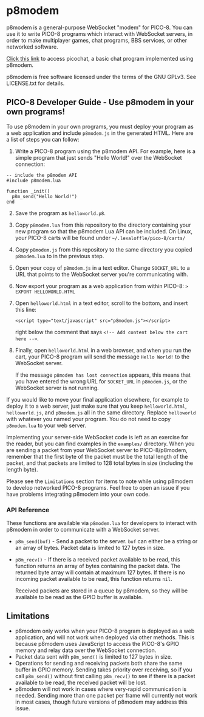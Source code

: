 # p8modem
p8modem is a general-purpose WebSocket "modem" for PICO-8. You can use it to write PICO-8
programs which interact with WebSocket servers, in order to make multiplayer games,
chat programs, BBS services, or other networked software.

[Click this link](http://p8modem.net/picochat/) to access picochat, a basic chat program
implemented using p8modem.

p8modem is free software licensed under the terms of the GNU GPLv3. See LICENSE.txt
for details.

## PICO-8 Developer Guide - Use p8modem in your own programs!
To use p8modem in your own programs, you must deploy your program as a web application
and include `p8modem.js` in the generated HTML. Here are a list of steps you can follow:

1. Write a PICO-8 program using the p8modem API. For example, here is a simple program
   that just sends "Hello World!" over the WebSocket connection:

```
-- include the p8modem API
#include p8modem.lua

function _init()
  p8m_send("Hello World!")
end
```

2. Save the program as `helloworld.p8`.
3. Copy `p8modem.lua` from this repository to the directory containing your
   new program so that the p8modem Lua API can be included. On Linux, your
   PICO-8 carts will be found under `~/.lexaloffle/pico-8/carts/`
4. Copy `p8modem.js` from this repository to the same directory you copied
   `p8modem.lua` to in the previous step.
5. Open your copy of `p8modem.js` in a text editor. Change `SOCKET_URL` to a
   URL that points to the WebSocket server you're communicating with.
6. Now export your program as a web application from within PICO-8:
   `> EXPORT HELLOWORLD.HTML`
7. Open `helloworld.html` in a text editor, scroll to the bottom, and insert
   this line:
   
   `<script type="text/javascript" src="p8modem.js"></script>`
   
   right below the comment that says `<!-- Add content below the cart here -->`.
8. Finally, open `helloworld.html` in a web browser, and when you run the cart,
   your PICO-8 program will send the message `Hello World!` to the WebSocket
   server.

   If the message `p8modem has lost connection` appears, this means that you have
   entered the wrong URL for `SOCKET_URL` in `p8modem.js`, or the WebSocket server
   is not running.

If you would like to move your final application elsewhere, for example to deploy
it to a web server, just make sure that you keep `helloworld.html`, `helloworld.js`,
and `p8modem.js` all in the same directory. Replace `helloworld` with whatever you
named your program. You do not need to copy `p8modem.lua` to your web server.

Implementing your server-side WebSocket code is left as an exercise for the
reader, but you can find examples in the `examples/` directory. When you are sending
a packet from your WebSocket server to PICO-8/p8modem, remember that the first byte of
the packet must be the total length of the packet, and that packets are limited to
128 total bytes in size (including the length byte).

Please see the `Limitations` section for items to note while using p8modem
to develop networked PICO-8 programs. Feel free to open an issue if you
have problems integrating p8modem into your own code.

### API Reference

These functions are available via `p8modem.lua` for developers to interact with p8modem
in order to communicate with a WebSocket server.

* `p8m_send(buf)` - Send a packet to the server. `buf` can either be a string
  or an array of bytes. Packet data is limited to 127 bytes in size.

* `p8m_recv()` - If there is a received packet available to be read, this
  function returns an array of bytes containing the packet data. The returned
  byte array will contain at maximum 127 bytes. If there is no incoming
  packet available to be read, this function returns `nil`.

  Received packets are stored in a queue by p8modem, so they will be available
  to be read as the GPIO buffer is available.

## Limitations
* p8modem only works when your PICO-8 program is deployed as a web application,
  and will not work when deployed via other methods. This is because p8modem
  uses JavaScript to access the PICO-8's GPIO memory and relay data over the
  WebSocket connection.
* Packet data sent with `p8m_send()` is limited to 127 bytes in size.
* Operations for sending and receiving packets both share the same buffer
  in GPIO memory. Sending takes priority over receiving, so if you call
  `p8m_send()` without first calling `p8m_recv()` to see if there is a packet
  available to be read, the received packet will be lost.
* p8modem will not work in cases where very-rapid communication is needed.
  Sending more than one packet per frame will currently not work in most cases,
  though future versions of p8modem may address this issue.
